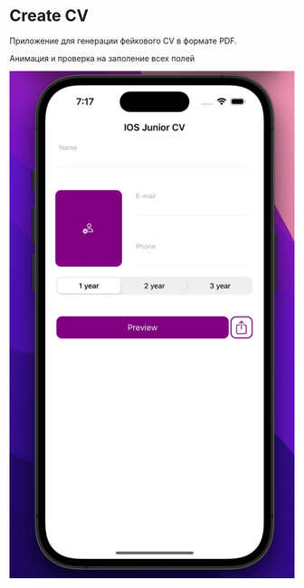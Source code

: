 # Create CV

Приложение для генерации фейкового CV в формате PDF.

Анимация и проверка на заполение всех полей

![Image alt](https://github.com/NikolaiKorotonozhkin/CreatePDF/blob/main/GIF1.gif)
